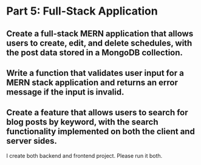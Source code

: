 # Part 5: Full-Stack Application

## Create a full-stack MERN application that allows users to create, edit, and delete schedules, with the post data stored in a MongoDB collection.

## Write a function that validates user input for a MERN stack application and returns an error message if the input is invalid.

## Create a feature that allows users to search for blog posts by keyword, with the search functionality implemented on both the client and server sides.

I create both backend and frontend project. Please run it both.
